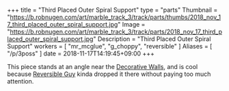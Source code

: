 +++
title = "Third Placed Outer Spiral Support"
type = "parts"
Thumbnail = "https://b.robnugen.com/art/marble_track_3/track/parts/thumbs/2018_nov_17_third_placed_outer_spiral_support.jpg"
Image = "https://b.robnugen.com/art/marble_track_3/track/parts/2018_nov_17_third_placed_outer_spiral_support.jpg"
Description = "Third Placed Outer Spiral Support"
workers = [
    "mr_mcglue",
    "g_choppy",
    "reversible"
]
Aliases = [
    "/p/3poss"
]
date = 2018-11-17T14:19:45+09:00
+++

This piece stands at an angle near the
[Decorative Walls](/parts/decorative_walls_after_the_lowest_small-medium_splitter/"), and is cool because
[Reversible Guy](/workers/reversible/) kinda dropped it there without paying too much
attention.
